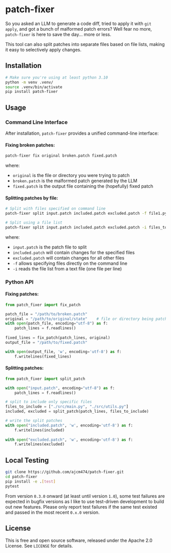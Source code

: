 # patch-fixer
So you asked an LLM to generate a code diff, tried to apply it with `git apply`, and got a bunch of malformed patch errors? Well fear no more, `patch-fixer` is here to save the day... more or less.

This tool can also split patches into separate files based on file lists, making it easy to selectively apply changes.

## Installation
```bash
# Make sure you're using at least python 3.10
python -m venv .venv/
source .venv/bin/activate
pip install patch-fixer
```

## Usage

### Command Line Interface

After installation, `patch-fixer` provides a unified command-line interface:

#### Fixing broken patches:
```bash
patch-fixer fix original broken.patch fixed.patch
```
where:
- `original` is the file or directory you were trying to patch
- `broken.patch` is the malformed patch generated by the LLM
- `fixed.patch` is the output file containing the (hopefully) fixed patch

#### Splitting patches by file:
```bash
# Split with files specified on command line
patch-fixer split input.patch included.patch excluded.patch -f file1.py file2.py

# Split using a file list
patch-fixer split input.patch included.patch excluded.patch -i files_to_include.txt
```
where:
- `input.patch` is the patch file to split
- `included.patch` will contain changes for the specified files
- `excluded.patch` will contain changes for all other files
- `-f` allows specifying files directly on the command line
- `-i` reads the file list from a text file (one file per line)

### Python API

#### Fixing patches:
```python
from patch_fixer import fix_patch

patch_file = "/path/to/broken.patch"
original = "/path/to/original/state"    # file or directory being patched
with open(patch_file, encoding="utf-8") as f:
    patch_lines = f.readlines()
    
fixed_lines = fix_patch(patch_lines, original)
output_file = "/path/to/fixed.patch"

with open(output_file, 'w', encoding='utf-8') as f:
    f.writelines(fixed_lines)
```

#### Splitting patches:
```python
from patch_fixer import split_patch

with open("input.patch", encoding="utf-8") as f:
    patch_lines = f.readlines()

# split to include only specific files
files_to_include = ["./src/main.py", "./src/utils.py"]
included, excluded = split_patch(patch_lines, files_to_include)

# write the split patches
with open("included.patch", 'w', encoding='utf-8') as f:
    f.writelines(included)
    
with open("excluded.patch", 'w', encoding='utf-8') as f:
    f.writelines(excluded)
```

## Local Testing
```bash
git clone https://github.com/ajcm474/patch-fixer.git
cd patch-fixer
pip install -e .[test]
pytest
```
From version `0.3.0` onward (at least until version `1.0`), some test failures are expected
in bugfix versions as I like to use test-driven development to build out new features. 
Please only report test failures if the same test existed and passed in the most recent `0.x.0` version.

## License

This is free and open source software, released under the Apache 2.0 License. See `LICENSE` for details.
